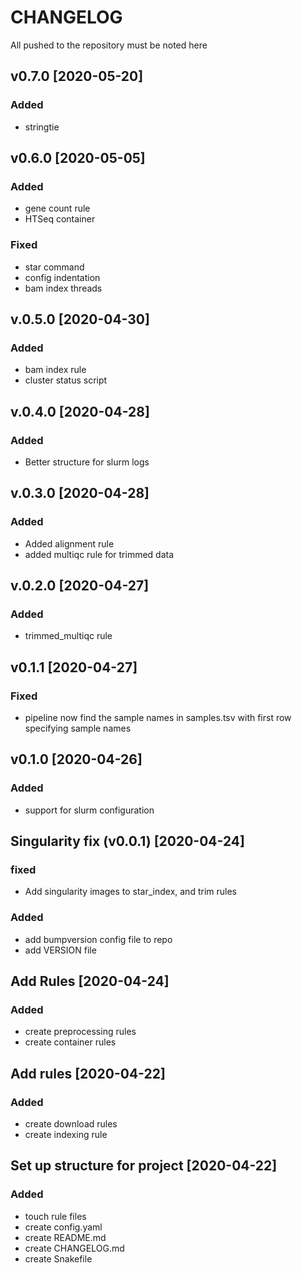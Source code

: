 # CHANGELOG
All pushed to the repository must be noted here

## v0.7.0 [2020-05-20]
### Added
- stringtie

## v0.6.0 [2020-05-05]
### Added
- gene count rule
- HTSeq container

### Fixed
- star command
- config indentation
- bam index threads

## v.0.5.0 [2020-04-30]
### Added
- bam index rule
- cluster status script

## v.0.4.0 [2020-04-28]
### Added
- Better structure for slurm logs

## v.0.3.0 [2020-04-28]
### Added
- Added alignment rule
- added multiqc rule for trimmed data

## v.0.2.0 [2020-04-27]
### Added
- trimmed_multiqc rule

## v0.1.1 [2020-04-27]
### Fixed
- pipeline now find the sample names in samples.tsv with first row specifying sample names

## v0.1.0 [2020-04-26]
### Added
- support for slurm configuration

## Singularity fix (v0.0.1) [2020-04-24]
### fixed
- Add singularity images to star_index, and trim rules

### Added
- add bumpversion config file to repo
- add VERSION file

## Add Rules [2020-04-24]
### Added
- create preprocessing rules
- create container rules

## Add rules [2020-04-22]
### Added
- create download rules
- create indexing rule

## Set up structure for  project [2020-04-22]
### Added
- touch rule files
- create config.yaml
- create README.md
- create CHANGELOG.md
- create Snakefile
